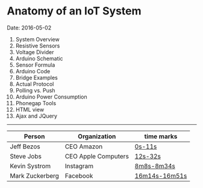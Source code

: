 # Anatomy of an IoT System #
Date: 2016-05-02

1. System Overview
2. Resistive Sensors
3. Voltage Divider
4. Arduino Schematic
5. Sensor Formula
6. Arduino Code
7. Bridge Examples
8. Actual Protocol
9. Polling vs. Push
10. Arduino Power Consumption
11. Phonegap Tools
12. HTML view
13. Ajax and JQuery

----

Person          | Organization          | time marks
----------------|-----------------------|------------
Jeff Bezos      | CEO Amazon            | [0s-11s](https://www.youtube.com/watch?v=QoqohmccTSc)
Steve Jobs      | CEO Apple Computers   | [12s-32s](https://www.youtube.com/v/QoqohmccTSc&start=12&end=33)
Kevin Systrom   | Instagram             | [8m8s-8m34s](https://www.youtube.com/watch?v=QoqohmccTSc&start=489)
Mark Zuckerberg | Facebook              | [16m14s-16m51s](https://www.youtube.com/watch?v=QoqohmccTSc&start=975)
